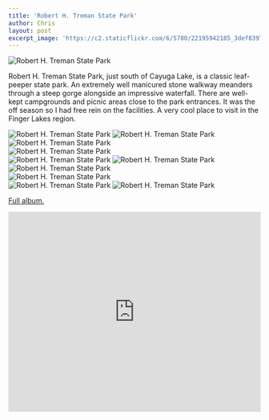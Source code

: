 ```yaml
---
title: 'Robert H. Treman State Park'
author: Chris
layout: post
excerpt_image: 'https://c2.staticflickr.com/6/5780/22195942185_3def839729_k.jpg'
---
```


<div class="photos one">
  <img
    src="https://c2.staticflickr.com/6/5780/22195942185_3def839729_k.jpg"
    srcset="https://c2.staticflickr.com/6/5780/22195942185_8115e335c7_c.jpg 800w,
            https://c2.staticflickr.com/6/5780/22195942185_8115e335c7_b.jpg 1024w,
            https://c2.staticflickr.com/6/5780/22195942185_3def839729_k.jpg 2048w"
    alt="Robert H. Treman State Park"
    data-action="zoom">
</div>

Robert H. Treman State Park, just south of Cayuga Lake, is a classic leaf-peeper state park. An extremely well manicured stone walkway meanders through a steep gorge alongside an impressive waterfall. There are well-kept campgrounds and picnic areas close to the park entrances. It was the off season so I had free rein on the facilities. A very cool place to visit in the Finger Lakes region.

<div class="photos two">
  <img
    src="https://c2.staticflickr.com/6/5648/21574894413_c8c9574473_k.jpg"
    srcset="https://c2.staticflickr.com/6/5648/21574894413_4a5a1ac97b_c.jpg 800w,
            https://c2.staticflickr.com/6/5648/21574894413_4a5a1ac97b_b.jpg 1024w,
            https://c2.staticflickr.com/6/5648/21574894413_c8c9574473_k.jpg 2048w"
    alt="Robert H. Treman State Park"
    data-action="zoom">
  <img
    src="https://c1.staticflickr.com/1/782/22008158378_e027208019_k.jpg"
    srcset="https://c1.staticflickr.com/1/782/22008158378_41f2024deb_c.jpg 800w,
            https://c1.staticflickr.com/1/782/22008158378_41f2024deb_b.jpg 1024w,
            https://c1.staticflickr.com/1/782/22008158378_e027208019_k.jpg 2048w"
    alt="Robert H. Treman State Park"
    data-action="zoom">
</div>

<div class="photos one">
  <img
    src="https://c2.staticflickr.com/2/1464/23888406933_a68dadd739_k.jpg"
    srcset="https://c2.staticflickr.com/2/1464/23888406933_096195d6e8_c.jpg 800w,
            https://c2.staticflickr.com/2/1464/23888406933_096195d6e8_b.jpg 1024w,
            https://c2.staticflickr.com/2/1464/23888406933_a68dadd739_k.jpg 2048w"
    alt="Robert H. Treman State Park"
    data-action="zoom">
</div>

<div class="photos one">
  <img
    src="https://c2.staticflickr.com/2/1536/24514940345_39a9e34425_k.jpg"
    srcset="https://c2.staticflickr.com/2/1536/24514940345_9d2c9540f6_c.jpg 800w,
            https://c2.staticflickr.com/2/1536/24514940345_9d2c9540f6_b.jpg 1024w,
            https://c2.staticflickr.com/2/1536/24514940345_39a9e34425_k.jpg 2048w"
    alt="Robert H. Treman State Park"
    data-action="zoom">
</div>

<div class="photos three">
  <img
    src="https://c2.staticflickr.com/6/5802/22007456800_b005b65fed_k.jpg"
    srcset="https://c2.staticflickr.com/6/5802/22007456800_95eab99e92_c.jpg 800w,
            https://c2.staticflickr.com/6/5802/22007456800_95eab99e92_b.jpg 1024w,
            https://c2.staticflickr.com/6/5802/22007456800_b005b65fed_k.jpg 2048w"
    alt="Robert H. Treman State Park"
    data-action="zoom">
  <img
    src="https://c1.staticflickr.com/1/590/22205835151_98f35d5e97_k.jpg"
    srcset="https://c1.staticflickr.com/1/590/22205835151_c6537937ca_c.jpg 800w,
            https://c1.staticflickr.com/1/590/22205835151_c6537937ca_b.jpg 1024w,
            https://c1.staticflickr.com/1/590/22205835151_98f35d5e97_k.jpg 2048w"
    alt="Robert H. Treman State Park"
    data-action="zoom">
  <img
    src="https://c1.staticflickr.com/1/595/21574524463_e6e8ed9791_k.jpg"
    srcset="https://c1.staticflickr.com/1/595/21574524463_3cde1ebe34_c.jpg 800w,
            https://c1.staticflickr.com/1/595/21574524463_3cde1ebe34_b.jpg 1024w,
            https://c1.staticflickr.com/1/595/21574524463_e6e8ed9791_k.jpg 2048w"
    alt="Robert H. Treman State Park"
    data-action="zoom">
</div>

<div class="photos one">
  <img
    src="https://c1.staticflickr.com/1/605/22009088009_998fc18f87_k.jpg"
    srcset="https://c1.staticflickr.com/1/605/22009088009_130b0e807a_c.jpg 800w,
            https://c1.staticflickr.com/1/605/22009088009_130b0e807a_b.jpg 1024w,
            https://c1.staticflickr.com/1/605/22009088009_998fc18f87_k.jpg 2048w"
    alt="Robert H. Treman State Park"
    data-action="zoom">
</div>

<div class="photos two">
  <img
    src="https://c2.staticflickr.com/6/5644/22205877341_7c43145ab9_k.jpg"
    srcset="https://c2.staticflickr.com/6/5644/22205877341_cf59ba6718_c.jpg 800w,
            https://c2.staticflickr.com/6/5644/22205877341_cf59ba6718_b.jpg 1024w,
            https://c2.staticflickr.com/6/5644/22205877341_7c43145ab9_k.jpg 2048w"
    alt="Robert H. Treman State Park"
    data-action="zoom">
  <img
    src="https://c2.staticflickr.com/6/5658/22195560365_a6fcf659cf_k.jpg"
    srcset="https://c2.staticflickr.com/6/5658/22195560365_060061ba03_c.jpg 800w,
            https://c2.staticflickr.com/6/5658/22195560365_060061ba03_b.jpg 1024w,
            https://c2.staticflickr.com/6/5658/22195560365_a6fcf659cf_k.jpg 2048w"
    alt="Robert H. Treman State Park"
    data-action="zoom">
</div>

[Full album.](https://www.flickr.com/photos/contolini/albums/72157663635317631)

<div class="map">
  <iframe src="https://www.google.com/maps/embed?pb=!1m17!1m11!1m3!1d20626.825753879446!2d-76.56858651013604!3d42.39708700184552!2m2!1f0!2f0!3m2!1i1024!2i768!4f13.1!3m3!1m2!1s0x0%3A0xd31752fb7d06305c!2sRobert+H.+Treman+State+Park!5e1!3m2!1sen!2sus!4v1453364081923" width="100%" height="400" frameborder="0" style="border:0" allowfullscreen></iframe>
</div>
